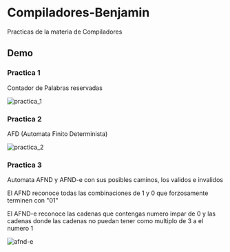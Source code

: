# Compiladores-Benjamin
Practicas de la materia de Compiladores

## Demo

### Practica 1

Contador de Palabras reservadas

<img src="https://image.ibb.co/bP8huK/practica_1.jpg" alt="practica_1" border="0">

### Practica 2

AFD (Automata Finito Determinista)

<img src="https://image.ibb.co/mtB91z/practica_2.jpg" alt="practica_2" border="0">

### Practica 3

Automata AFND y AFND-e con sus posibles caminos, los validos e invalidos

El AFND reconoce todas las combinaciones de 1 y 0 que forzosamente terminen con "01"

El AFND-e reconoce las cadenas que contengas numero impar de 0 y las cadenas donde las cadenas no puedan tener como multiplo de 3 a el numero 1

<img src="https://image.ibb.co/fWcGFf/afnd-e.jpg" alt="afnd-e" border="0">
